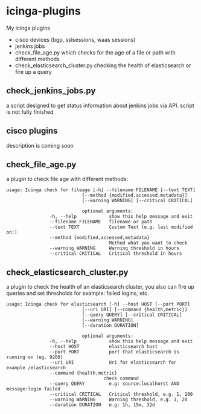 # icinga-plugins

My icinga plugins

- cisco devices (bgp, sslsessions, waas sessions)
- jenkins jobs
- check_file_age.py which checks for the age of a file or path with different methods
- check_elasticsearch_cluster.py checking the health of elasticsearch or fire up a query

## check_jenkins_jobs.py
a script designed to get status information about jenkins jobs via API.
script is not fully finished

## cisco plugins
description is coming soon

## check_file_age.py

a plugin to check file age with different methods:

    usage: Icinga check for fileage [-h] --filename FILENAME [--text TEXT]
                                [--method {modified,accessed,metadata}]
                                [--warning WARNING] [--critical CRITICAL]

                                optional arguments:
                    -h, --help            show this help message and exit
                    --filename FILENAME   filename or path
                    --text TEXT           Custom Text (e.g. last modified on:)
                    --method {modified,accessed,metadata}
                                          Method what you want to check
                    --warning WARNING     Warning threshold in hours
                    --critical CRITICAL   Critical threshold in hours

## check_elasticsearch_cluster.py

a plugin to check the health of an elasticsearch cluster,
you also can fire up queries and set thresholds for example: failed logins, etc.


    usage: Icinga check for elasticsearch [-h] --host HOST [--port PORT]
                                [--uri URI] [--command {health,metric}]
                                [--query QUERY] [--critical CRITICAL]
                                [--warning WARNING]
                                [--duration DURATION]

                                optional arguments:
                    -h, --help            show this help message and exit
                    --host HOST           elasticsearch host
                    --port PORT           port that elasticsearch is running on (eg. 9200)
                    --uri URI             Uri for elasticsearch for example /elasticsearch
                    --command {health,metric}
                                        check command
                    --query QUERY         e.g: source:localhorst AND message:login failed
                    --critical CRITICAL   Critical threshold, e.g. 1, 100
                    --warning WARNING     Warning threshold, e.g. 1, 20
                    --duration DURATION   e.g: 1h, 15m, 32d

